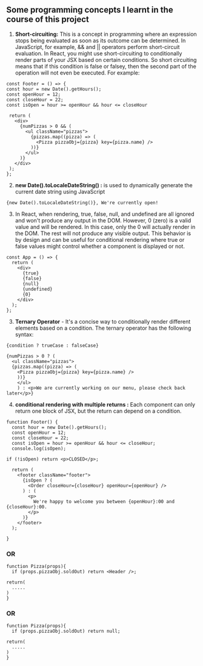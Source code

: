 ## Some programming concepts I learnt in the course of this project

1.  **Short-circuiting:** This is a concept in programming where an expression stops being evaluated as soon as its outcome can be determined. In JavaScript, for example, && and || operators perform short-circuit evaluation. In React, you might use short-circuiting to conditionally render parts of your JSX based on certain conditions. So short circuiting means that if this condition is false or falsey,
    then the second part of the operation will not even be executed. For example:

```
const Footer = () => {
const hour = new Date().getHours();
const openHour = 12;
const closeHour = 22;
const isOpen = hour >= openHour && hour <= closeHour

 return (
   <div>
     {numPizzas > 0 && (
       <ul className="pizzas">
         {pizzas.map((pizza) => (
           <Pizza pizzaObj={pizza} key={pizza.name} />
         ))}
       </ul>
     )}
   </div>
 );
};
```

2. **new Date().toLocaleDateString() :** is used to dynamically generate the current date string using JavaScript

```
{new Date().toLocaleDateString()}, We're currently open!
```

3. In React, when rendering, true, false, null, and undefined are all ignored and won't produce any output in the DOM. However, 0 (zero) is a valid value and will be rendered. In this case, only the 0 will actually render in the DOM. The rest will not produce any visible output. This behavior is by design and can be useful for conditional rendering where true or false values might control whether a component is displayed or not.

```
const App = () => {
  return (
    <div>
      {true}
      {false}
      {null}
      {undefined}
      {0}
    </div>
  );
};

```

3. **Ternary Operator** - It's a concise way to conditionally render different elements based on a condition. The ternary operator has the following syntax:

```
{condition ? trueCase : falseCase}
```

```
{numPizzas > 0 ? (
  <ul className="pizzas">
  {pizzas.map((pizza) => (
    <Pizza pizzaObj={pizza} key={pizza.name} />
    ))}
    </ul>
    ) : <p>We are currently working on our menu, please check back later</p>}
```
4. **conditional rendering with multiple returns :** Each component can only return one block of JSX, but the return can depend on a condition. 
```
function Footer() {
  const hour = new Date().getHours();
  const openHour = 12;
  const closeHour = 22;
  const isOpen = hour >= openHour && hour <= closeHour;
  console.log(isOpen);

if (!isOpen) return <p>CLOSED</p>;

  return (
    <footer className="footer">
      {isOpen ? (
        <Order closeHour={closeHour} openHour={openHour} />
      ) : (
        <p>
          We're happy to welcome you between {openHour}:00 and {closeHour}:00.
        </p>
      )}
    </footer>
  );

}
```
### OR
```
function Pizza(props){
  if (props.pizzaObj.soldOut) return <Header />;

return(
  .....
)
}
```
### OR
```
function Pizza(props){
  if (props.pizzaObj.soldOut) return null;
  
return(
  .....
)
}
```